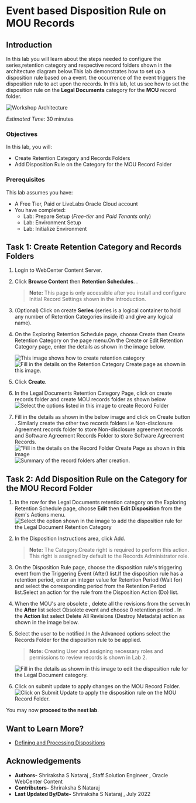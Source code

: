 # Event based Disposition Rule on MOU Records

## Introduction

In this lab you will learn about the steps needed to configure the series,retention category and respective record folders shown in the architecture diagram below.This lab demonstrates how to set up a disposition rule based on a event. the occurrence of the event triggers the disposition rule to act upon the records. In this lab, let us see how to set the disposition rule on the **Legal Documents** category for the **MOU** record folder.

  ![Workshop Architecture](./images/workshop-architecture.png "Workshop Architecture")

*Estimated Time*: 30 minutes

### Objectives

In this lab, you will:

* Create Retention Category and Records Folders
* Add Disposition Rule on the Category for the MOU Record Folder

### Prerequisites
This lab assumes you have:
- A Free Tier, Paid or LiveLabs Oracle Cloud account
- You have completed:
    - Lab: Prepare Setup (*Free-tier* and *Paid Tenants* only)
    - Lab: Environment Setup
    - Lab: Initialize Environment

## Task 1: Create Retention Category and Records Folders

1. Login to WebCenter Content Server.

2. Click **Browse Content** then **Retention Schedules**.
.
    > **Note:** This page is only accessible after you install and configure Initial Record Settings shown in the Introduction.

3. (Optional) Click on create **Series** (series is a logical container to hold any number of Retention Categories inside it) and give any logical name).

4. On the Exploring Retention Schedule page, choose Create then Create Retention Category on the page menu.On the Create or Edit Retention Category page, enter the details as shown in the image below.

    ![This image shows how to create retention category](./images/create-retention-category.png "Create Retention Category")
    ![Fill in the details on the Retention Category Create page as shown in this image.](./images/category-create-form.png "Create Retention Category Page")

5. Click **Create**.

6. In the Legal Documents Retention Category Page, click on create records folder and create MOU records folder as shown below
     ![Select the options listed in this image to create Record Folder](./images/create-record-folder.png " Create Record Folder")

7. Fill in the details as shown in the below image and click on Create button . Similarly create the other two records folders i.e Non-disclosure Agreement records folder to store Non-disclosure agreement records and Software Agreement Records Folder to store Software Agreement Records.
      !["Fill in the details on the Record Folder Create Page as shown in this image](./images/record-folder-createform.png "Create Record Folder Form")
      ![Summary of the record folders after creation.](./images/record-folders-legal-doc-category.png "Record Folders in Legal Document Category")

## Task 2: Add Disposition Rule on the Category for the MOU Record Folder

1. In the row for the Legal Documents retention category on the Exploring Retention Schedule page, choose **Edit** then **Edit Disposition** from the item's Actions menu.
    ![Select the option shown in the image to add the disposition rule for the Legal Document Retention Category](./images/edit-disposition.png "Edit Disposition Rule on the Retention Category **Legal Documents** ")

2. In the Disposition Instructions area, click Add.

    > **Note:** The Category.Create right is required to perform this action. This right is assigned by default to the Records Administrator role.

3. On the Disposition Rule page, choose the disposition rule's triggering event from the Triggering Event (After) list.If the disposition rule has a retention period, enter an integer value for Retention Period (Wait for) and select the corresponding period from the Retention Period list.Select an action for the rule from the Disposition Action (Do) list.

4. When the MOU's are obsolete , delete all the revisions from the server.In the **After** list select Obsolete event and choose 0 retention period . In the **Action** list select Delete All Revisions (Destroy Metadata) action as shown in the image below.

5. Select the user to be notified.In the Advanced options select the Records Folder for the disposition rule to be applied.

     > **Note:** Creating User and assigning necessary roles and permissions to review records is shown in Lab 2.

    ![Fill in the details as shown in this image to edit the disposition rule for the Legal Document category.](./images/disposition-rule-creation-form.png " Create Disposition Rule Page")

6. Click on submit update to apply changes on the MOU Record Folder.
    ![Click on Submit Update to apply the disposition rule on the MOU Record Folder.](./images/submit-update.png "Submit Update page ")

 You may now **proceed to the next lab**.

## Want to Learn More?

* [Defining and Processing Dispositions](https://docs.oracle.com/en/middleware/webcenter/content/12.2.1.4/webcenter-content-manage/defining-and-processing-dispositions.html#GUID-0827B335-BA5E-4B9C-9270-27BE4520391C)

## Acknowledgements

* **Authors-** Shriraksha S Nataraj , Staff Solution Engineer , Oracle WebCenter Content
* **Contributors-** Shriraksha S Nataraj
* **Last Updated By/Date-** Shriraksha S Nataraj , July 2022
